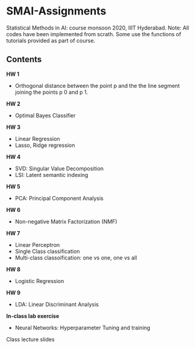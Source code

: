 # SMAI-Assignments
Statistical Methods in AI: course monsoon 2020, IIIT Hyderabad.
Note: All codes have been implemented from scrath. Some use the functions of tutorials provided as part of course. 

## Contents
**HW 1** 
* Orthogonal distance between the point p and the the line
segment joining the points p 0 and p 1.

**HW 2**
* Optimal Bayes Classifier

**HW 3**
* Linear Regression
* Lasso, Ridge regression

**HW 4**
* SVD: Singular Value Decomposition
* LSI: Latent semantic indexing

**HW 5**
* PCA: Principal Component Analysis

**HW 6**
* Non-negative Matrix Factorization (NMF)

**HW 7**
* Linear Perceptron
 * Single Class classification
 * Multi-class classoification: one vs one, one vs all
 
**HW 8**
* Logistic Regression

**HW 9**
* LDA: Linear Discriminant Analysis

**In-class lab exercise**
* Neural Networks: Hyperparameter Tuning and training


Class lecture slides


